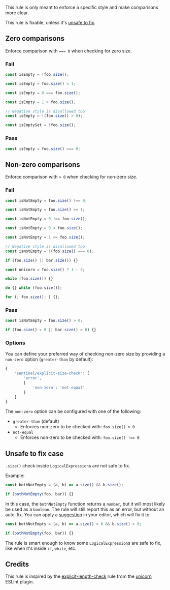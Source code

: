 <!-- end auto-generated rule header -->
<!-- Do not manually modify this header. Run: `npm run eslint-docs` -->

This rule is only meant to enforce a specific style and make comparisons more clear.

This rule is fixable, unless it's [unsafe to fix](#unsafe-to-fix-case).

## Zero comparisons

Enforce comparison with `=== 0` when checking for zero size.

### Fail

```js
const isEmpty = !foo.size();
```

```js
const isEmpty = foo.size() < 1;
```

```js
const isEmpty = 0 === foo.size();
```

```js
const isEmpty = 1 > foo.size();
```

```js
// Negative style is disallowed too
const isEmpty = !(foo.size() > 0);
```

```js
const isEmptySet = !foo.size();
```

### Pass

```js
const isEmpty = foo.size() === 0;
```

## Non-zero comparisons

Enforce comparison with `> 0` when checking for non-zero size.

### Fail

```js
const isNotEmpty = foo.size() !== 0;
```

```js
const isNotEmpty = foo.size() >= 1;
```

```js
const isNotEmpty = 0 !== foo.size();
```

```js
const isNotEmpty = 0 < foo.size();
```

```js
const isNotEmpty = 1 <= foo.size();
```

```js
// Negative style is disallowed too
const isNotEmpty = !(foo.size() === 0);
```

```js
if (foo.size() || bar.size()) {}
```

```js
const unicorn = foo.size() ? 1 : 2;
```

```js
while (foo.size()) {}
```

```js
do {} while (foo.size());
```

```js
for (; foo.size(); ) {};
```

### Pass

```js
const isNotEmpty = foo.size() > 0;
```

```js
if (foo.size() > 0 || bar.size() > 0) {}
```

### Options

You can define your preferred way of checking non-zero size by providing a `non-zero` option (`greater-than` by default):

```js
{
	'sentinel/explicit-size-check': [
		'error',
		{
			'non-zero': 'not-equal'
		}
	]
}
```

The `non-zero` option can be configured with one of the following:

- `greater-than` (default)
  - Enforces non-zero to be checked with: `foo.size() > 0`
- `not-equal`
  - Enforces non-zero to be checked with: `foo.size() !== 0`

## Unsafe to fix case

`.size()` check inside `LogicalExpression`s are not safe to fix.

Example:

```js
const bothNotEmpty = (a, b) => a.size() && b.size();

if (bothNotEmpty(foo, bar)) {}
```

In this case, the `bothNotEmpty` function returns a `number`, but it will most likely be used as a `boolean`. The rule will still report this as an error, but without an auto-fix. You can apply a [suggestion](https://eslint.org/docs/developer-guide/working-with-rules#providing-suggestions) in your editor, which will fix it to:

```js
const bothNotEmpty = (a, b) => a.size() > 0 && b.size() > 0;

if (bothNotEmpty(foo, bar)) {}
```

The rule is smart enough to know some `LogicalExpression`s are safe to fix, like
when it's inside `if`, `while`, etc.

## Credits

This rule is inspired by the
[explicit-length-check](https://github.com/sindresorhus/eslint-plugin-unicorn/blob/main/docs/rules/explicit-length-check.md) rule from the
[unicorn](https://github.com/sindresorhus/eslint-plugin-unicorn) ESLint plugin.
